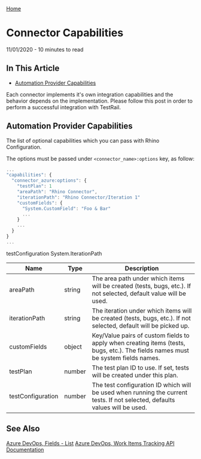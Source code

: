 [Home](../../README.md 'README') 

# Connector Capabilities
11/01/2020 - 10 minutes to read

## In This Article
* [Automation Provider Capabilities](#automation-provider-capabilites)  

Each connector implements it's own integration capabilities and the behavior depends on the implementation. Please follow this post in order to perform a successful integration with TestRail.

## Automation Provider Capabilities
The list of optional capabilities which you can pass with Rhino Configuration.  

The options must be passed under `<connector_name>:options` key, as follow:

```js
...
"capabilities": {
  "connector_azure:options": {
    "testPlan": 1
    "areaPath": "Rhino Connector",
    "iterationPath": "Rhino Connector/Iteration 1"
    "customFields": {
      "System.CustomField": "Foo & Bar"
      ...
    }
    ...
  }
}
...
```  
testConfiguration
System.IterationPath

|Name                |Type   |Description                                                                                                                |
|--------------------|-------|---------------------------------------------------------------------------------------------------------------------------|
|areaPath            |string |The area path under which items will be created (tests, bugs, etc.). If not selected, default value will be used.          |
|iterationPath       |string |The iteration under which items will be created (tests, bugs, etc.). If not selected, default will be picked up.           |
|customFields        |object |Key/Value pairs of custom fields to apply when creating items (tests, bugs, etc.). The fields names must be system fields names.|
|testPlan            |number |The test plan ID to use. If set, tests will be created under this plan.                       |
|testConfiguration   |number |The test configuration ID which will be used when running the current tests. If not selected, defaults values will be used.|

## See Also
[Azure DevOps, Fields - List](https://docs.microsoft.com/en-us/rest/api/azure/devops/wit/fields/list?view=azure-devops-rest-5.1)
[Azure DevOps, Work Items Tracking API Documentation](https://docs.microsoft.com/en-us/rest/api/azure/devops/wit/?view=azure-devops-rest-5.1)